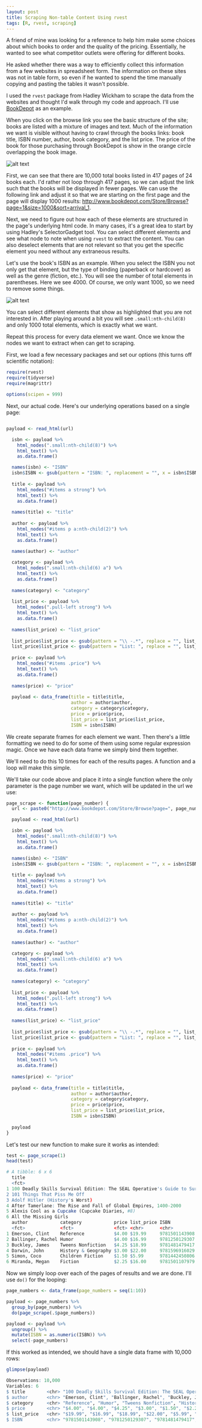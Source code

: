 ```yaml
---
layout: post
title: Scraping Non-table Content Using rvest
tags: [R, rvest, scraping]
---
```


A friend of mine was looking for a reference to help him make some choices about which books to order and the quality of the pricing. Essentially, he wanted to see what competitor outlets were offering for different books.

He asked whether there was a way to efficiently collect this information from a few websites in spreadsheet form. The information on these sites was not in table form, so even if he wanted to spend the time manually copying and pasting the tables it wasn't possible.

I used the `rvest` package from Hadley Wickham to scrape the data from the websites and thought I'd walk through my code and approach. I'll use [BookDepot](http://www.bookdepot.com) as an example.

When you click on the browse link you see the basic structure of the site; books are listed with a mixture of images and text. Much of the information we want is visible without having to crawl through the  books links: book title, ISBN number, author, book category, and the list price. The price of the book for those purchasing through BookDepot is show in the orange circle overlapping the book image.

![alt text](https://github.com/BillPetti/BillPetti.github.io/blob/master/_posts/book_scrape_1.png?raw=true "book depot browse")

First, we can see that there are 10,000 total books listed in 417 pages of 24 books each. I'd rather not loop through 417 pages, so we can adjust the link such that the books will be displayed in fewer pages. We can use the following link and adjust it so that we are starting on the first page and the page will display 1000 results: http://www.bookdepot.com/Store/Browse?page=1&size=1000&sort=arrival_1.

Next, we need to figure out how each of these elements are structured in the page's underlying html code. In many cases, it's a great idea to start by using Hadley's SelectorGadget tool. You can select different elements and see what node to note when using `rvest` to extract the content. You can also deselect elements that are not relevant so that you get the specific element you need without any extraneous results. 

Let's use the book's ISBN as an example. When you select the ISBN you not only get that element, but the type of binding (paperback or hardcover) as well as the genre (fiction, etc.). You will see the number of total elements in parentheses. Here we see 4000. Of course, we only want 1000, so we need to remove some things.

![alt text](https://github.com/BillPetti/BillPetti.github.io/blob/master/_posts/book_scrape_2.png?raw=true "book depot browse2")

You can select different elements that show as highlighted that you are not interested in. After playing around a bit you will see `.small:nth-child(8)` and only 1000 total elements, which is exactly what we want. 

Repeat this process for every data element we want. Once we know the nodes we want to extract when can get to scraping.

First, we load a few necessary packages and set our options (this turns off scientific notation):

```r
require(rvest)
require(tidyverse)
require(magrittr)

options(scipen = 999)
```

Next, our actual code. Here's our underlying operations based on a single page:

```r

payload <- read_html(url)

  isbn <- payload %>%
    html_nodes(".small:nth-child(8)") %>%
    html_text() %>%
    as.data.frame()

  names(isbn) <- "ISBN"
  isbn$ISBN <- gsub(pattern = "ISBN: ", replacement = "", x = isbn$ISBN)
  
  title <- payload %>% 
    html_nodes("#items a strong") %>%
    html_text() %>%
    as.data.frame()
  
  names(title) <- "title"
  
  author <- payload %>% 
    html_nodes("#items p a:nth-child(2)") %>%
    html_text() %>%
    as.data.frame()
  
  names(author) <- "author"

  category <- payload %>% 
    html_nodes(".small:nth-child(6) a") %>%
    html_text() %>%
    as.data.frame()
  
  names(category) <- "category"
  
  list_price <- payload %>% 
    html_nodes(".pull-left strong") %>%
    html_text() %>%
    as.data.frame()
  
  names(list_price) <- "list_price"
  
  list_price$list_price <- gsub(pattern = "\\ -.*", replace = "", list_price$list_price)
  list_price$list_price <- gsub(pattern = "List: ", replace = "", list_price$list_price)
  
  price <- payload %>% 
    html_nodes("#items .price") %>%
    html_text() %>%
    as.data.frame()
  
  names(price) <- "price"
  
  payload <- data_frame(title = title$title, 
                        author = author$author, 
                        category = category$category, 
                        price = price$price, 
                        list_price = list_price$list_price, 
                        ISBN = isbn$ISBN)
```

We create separate frames for each element we want. Then there's a little formatting we need to do for some of them using some regular expression magic. Once we have each data frame we simply bind them together. 

We'll need to do this 10 times for each of the results pages. A function and a loop will make this simple.

We'll take our code above and place it into a single function where the only parameter is the page number we want, which will be updated in the url we use:

```r
page_scrape <- function(page_number) {
  url <- paste0("http://www.bookdepot.com/Store/Browse?page=", page_number, "&size=1000&sort=arrival_1")

  payload <- read_html(url)

  isbn <- payload %>%
    html_nodes(".small:nth-child(8)") %>%
    html_text() %>%
    as.data.frame()

  names(isbn) <- "ISBN"
  isbn$ISBN <- gsub(pattern = "ISBN: ", replacement = "", x = isbn$ISBN)
  
  title <- payload %>% 
    html_nodes("#items a strong") %>%
    html_text() %>%
    as.data.frame()
  
  names(title) <- "title"
  
  author <- payload %>% 
    html_nodes("#items p a:nth-child(2)") %>%
    html_text() %>%
    as.data.frame()
  
  names(author) <- "author"

  category <- payload %>% 
    html_nodes(".small:nth-child(6) a") %>%
    html_text() %>%
    as.data.frame()
  
  names(category) <- "category"
  
  list_price <- payload %>% 
    html_nodes(".pull-left strong") %>%
    html_text() %>%
    as.data.frame()
  
  names(list_price) <- "list_price"
  
  list_price$list_price <- gsub(pattern = "\\ -.*", replace = "", list_price$list_price)
  list_price$list_price <- gsub(pattern = "List: ", replace = "", list_price$list_price)
  
  price <- payload %>% 
    html_nodes("#items .price") %>%
    html_text() %>%
    as.data.frame()
  
  names(price) <- "price"
  
  payload <- data_frame(title = title$title, 
                        author = author$author, 
                        category = category$category, 
                        price = price$price, 
                        list_price = list_price$list_price, 
                        ISBN = isbn$ISBN)
  
  payload
}
```

Let's test our new function to make sure it works as intended:

```r
test <- page_scrape(1)
head(test)

# A tibble: 6 x 6
  title                                                                                                    
  <fct>                                                                                                    
1 100 Deadly Skills Survival Edition: The SEAL Operative's Guide to Surviving in the Wild and Being Prepar…
2 101 Things That Piss Me Off                                                                              
3 Adolf Hitler (History's Worst)                                                                           
4 After Tamerlane: The Rise and Fall of Global Empires, 1400-2000                                          
5 Alexis Cool as a Cupcake (Cupcake Diaries, #8)                                                           
6 All the Missing Girls                                                                                    
  author            category            price list_price ISBN         
  <fct>             <fct>               <fct> <chr>      <chr>        
1 Emerson, Clint    Reference           $4.00 $19.99     9781501143908
2 Ballinger, Rachel Humor               $4.00 $16.99     9781250129307
3 Buckley, James    Tweens Nonfiction   $4.25 $18.99     9781481479417
4 Darwin, John      History & Geography $3.00 $22.00     9781596916029
5 Simon, Coco       Children Fiction    $1.50 $5.99      9781442450806
6 Miranda, Megan    Fiction             $2.25 $16.00     9781501107979
```

Now we simply loop over each of the pages of results and we are done. I'll use `do()` for the looping:

```r
page_numbers <- data_frame(page_numbers = seq(1:10))

payload <- page_numbers %>%
  group_by(page_numbers) %>%
  do(page_scrape(.$page_numbers))

payload <- payload %>%
  ungroup() %>%
  mutate(ISBN = as.numeric(ISBN)) %>%
  select(-page_numbers)
```
If this worked as intended, we should have a single data frame with 10,000 rows:

```r
glimpse(payload)

Observations: 10,000
Variables: 6
$ title        <chr> "100 Deadly Skills Survival Edition: The SEAL Operative's Guide to Surviving in th...
$ author       <chr> "Emerson, Clint", "Ballinger, Rachel", "Buckley, James", "Darwin, John", "Simon, C...
$ category     <chr> "Reference", "Humor", "Tweens Nonfiction", "History & Geography", "Children Fictio...
$ price        <chr> "$4.00", "$4.00", "$4.25", "$3.00", "$1.50", "$2.25", "$1.75", "$1.50", "$1.50", "...
$ list_price   <chr> "$19.99", "$16.99", "$18.99", "$22.00", "$5.99", "$16.00", "$8.95", "$5.99", "$5.9...
$ ISBN         <chr> "9781501143908", "9781250129307", "9781481479417", "9781596916029", "9781442450806...
```